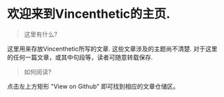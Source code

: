 # 欢迎来到Vincenthetic的主页.

> 这里有什么?

这里用来存放Vincenthetic所写的文章. 这些文章涉及的主题尚不清楚. 对于这里的任何一篇文章，或其中句段等，读者可随意转载保存. 

> 如何阅读?

点击左上方矩形 "View on Github" 即可找到相应的文章仓储区。


